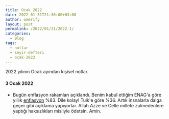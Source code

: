 ```yaml
---
title: Ocak 2022
date: 2022-01-31T21:30:00+03:00
author: omerify
layout: post
permalink: /2022/01/31/2022-1/
categories:
  - Blog
tags:
  - notlar
  - seyir-defteri
  - ocak-2022
---
```


2022 yılının Ocak ayından kişisel notlar.

#### 3 Ocak 2022

 * Bugün enflasyon rakamları açıklandı. Benim kabul ettiğim ENAG'a göre yıllık <a href="https://twitter.com/ENAGRUP/status/1477887101609914370" target="_blank" rel="noreferrer noopener nofollow">enflasyon</a> %83. Dile kolay! Tuik'e göre %36. Artık insnalarla dalga geçer gibi açıklama yapıyorlar. Allah Azze ve Celle millete zulmedenlere yaptığı haksızlıkları misliyle ödetsin. Amin.
